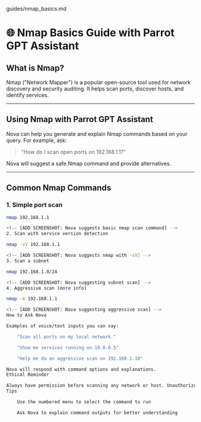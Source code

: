 guides/nmap_basics.md

# 🌐 Nmap Basics Guide with Parrot GPT Assistant

## What is Nmap?
Nmap ("Network Mapper") is a popular open-source tool used for network discovery and security auditing. It helps scan ports, discover hosts, and identify services.

---

## Using Nmap with Parrot GPT Assistant

Nova can help you generate and explain Nmap commands based on your query. For example, ask:

> "How do I scan open ports on 192.168.1.1?"

Nova will suggest a safe Nmap command and provide alternatives.

---

## Common Nmap Commands

### 1. Simple port scan
```bash
nmap 192.168.1.1

<!-- [ADD SCREENSHOT: Nova suggests basic nmap scan command] -->
2. Scan with service version detection

nmap -sV 192.168.1.1

<!-- [ADD SCREENSHOT: Nova suggests nmap with -sV] -->
3. Scan a subnet

nmap 192.168.1.0/24

<!-- [ADD SCREENSHOT: Nova suggesting subnet scan] -->
4. Aggressive scan (more info)

nmap -A 192.168.1.1

<!-- [ADD SCREENSHOT: Nova suggesting aggressive scan] -->
How to Ask Nova

Examples of voice/text inputs you can say:

    "Scan all ports on my local network."

    "Show me services running on 10.0.0.5"

    "Help me do an aggressive scan on 192.168.1.10"

Nova will respond with command options and explanations.
Ethical Reminder

Always have permission before scanning any network or host. Unauthorized scanning can be illegal.
Tips

    Use the numbered menu to select the command to run

    Ask Nova to explain command outputs for better understanding
